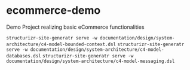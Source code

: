 # ecommerce-demo
Demo Project realizing basic eCommerce functionalities

`structurizr-site-generatr serve -w documentation/design/system-architecture/c4-model-bounded-context.dsl`
`structurizr-site-generatr serve -w documentation/design/system-architecture/c4-model-databases.dsl`
`structurizr-site-generatr serve -w documentation/design/system-architecture/c4-model-messaging.dsl`